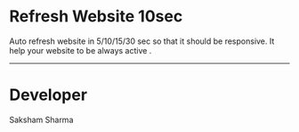 # Refresh Website 10sec
Auto refresh website in 5/10/15/30 sec so that it should be responsive.
It help your website to be always active .

*************************
# Developer
Saksham Sharma
